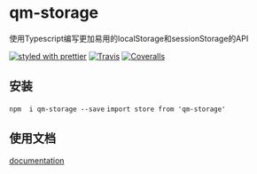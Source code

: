 # qm-storage

使用Typescript编写更加易用的localStorage和sessionStorage的API

[![styled with prettier](https://img.shields.io/badge/styled_with-prettier-ff69b4.svg)](https://github.com/prettier/prettier)
[![Travis](https://img.shields.io/travis/alexjoverm/typescript-library-starter.svg)](https://travis-ci.org/alexjoverm/typescript-library-starter)
[![Coveralls](https://img.shields.io/coveralls/alexjoverm/typescript-library-starter.svg)](https://coveralls.io/github/alexjoverm/typescript-library-starter)


## 安装


 `npm  i qm-storage --save`
 `import store from 'qm-storage'`
## 使用文档


[documentation](https://way-jm.github.io/qm-storage/start/start.html)

